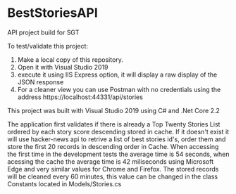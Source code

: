 # BestStoriesAPI
API project build for SGT

To test/validate this project:

  1. Make a local copy of this repository.
  2. Open it with Visual Studio 2019 
  3. execute it using IIS Express option, it will display a raw display of the JSON response
  4. For a cleaner view you can use Postman with no credentials using the address https://localhost:44331/api/stories

This project was built with Visual Studio 2019 using C# and .Net Core 2.2

The application first validates if there is already a Top Twenty Stories List ordered by each story score descending stored in cache. 
If it doesn't exist it will use hacker-news api to retrive a list of best stories id's, order them and store the first 20 records in 
descending order in Cache.
When accessing the first time in the development tests the average time is 54 seconds, when acessing the cache the average time is 
42 miliseconds using Microsoft Edge and very similar values for Chrome and Firefox.
The stored records will be cleaned every 60 minutes, this value can be changed in the class Constants located in Models/Stories.cs




